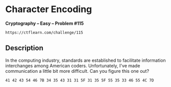 # Character Encoding

**Cryptography – Easy – Problem #115**

`https://ctflearn.com/challenge/115`


## Description

In the computing industry, standards are established to facilitate information
interchanges among American coders. Unfortunately, I've made communication a
little bit more difficult. Can you figure this one out?

```text
41 42 43 54 46 7B 34 35 43 31 31 5F 31 35 5F 55 35 33 46 55 4C 7D
```
